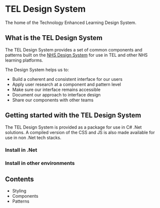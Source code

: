 # TEL Design System
The home of the Technology Enhanced Learning Design System.

## What is the TEL Design System
The TEL Design System provides a set of common components and patterns built on the [NHS Design System](https://service-manual.nhs.uk/design-system) for use in TEL and other NHS learning platforms.

The Design System helps us to:
- Build a coherent and consistent interface for our users
- Apply user research at a component and pattern level
- Make sure our interface remains accessible
- Document our approach to interface design
- Share our components with other teams

## Getting started with the TEL Design System
The TEL Design System is provided as a package for use in C# .Net solutions. A compiled version of the CSS and JS is also made available for use in non .Net tech stacks. 

### Install in .Net

### Install in other environments

## Contents
- Styling
- Components
- Patterns

